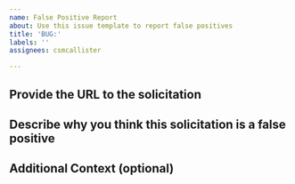 ```yaml
---
name: False Positive Report
about: Use this issue template to report false positives
title: 'BUG:'
labels: ''
assignees: csmcallister

---
```


## Provide the URL to the solicitation

## Describe why you think this solicitation is a false positive

## Additional Context (optional)
